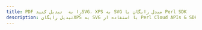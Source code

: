 ---title: PDF را به  تبدیل کنیدSVG، XPS به SVG مبدل رایگان یا Perl SDKdescription: تبدیل رایگانXPS به SVG با استفاده از Perl Cloud APIs & SDK همچنین اسناد PDF را در Cloud ایجاد، ویرایش و رندر کنید.---